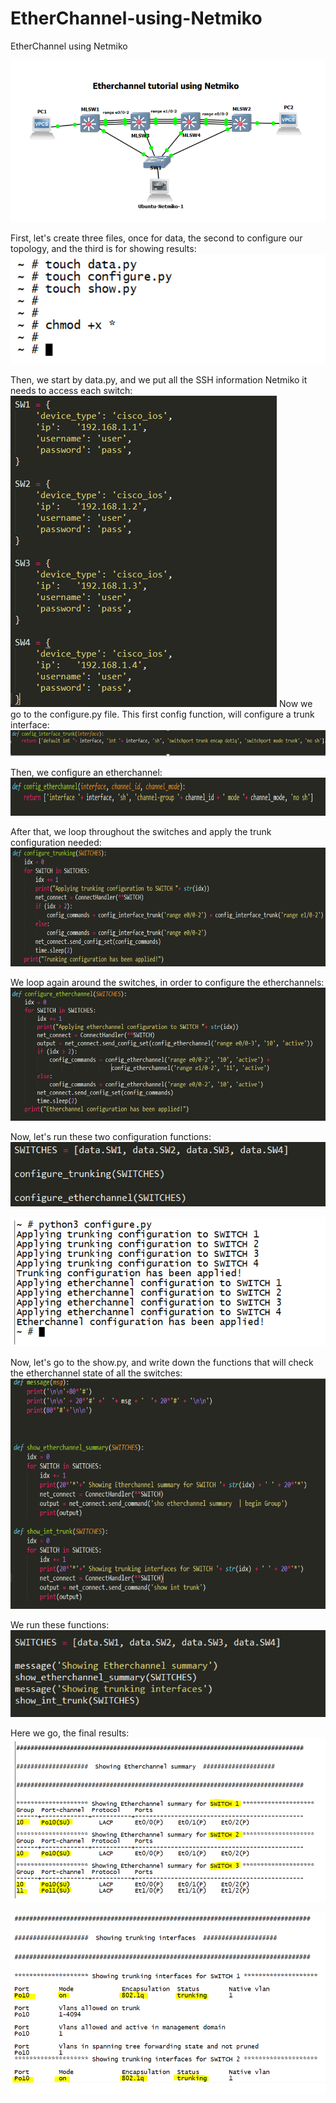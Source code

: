 # EtherChannel-using-Netmiko
EtherChannel using Netmiko


![alt tag](https://github.com/OthmaneBlial/EtherChannel-using-Netmiko/blob/master/Tutorial/1.PNG)

First, let's create three files, once for data, the second to configure our topology, and the third is for showing results:
![alt tag](https://github.com/OthmaneBlial/EtherChannel-using-Netmiko/blob/master/Tutorial/2.PNG)

Then, we start by data.py, and we put all the SSH information Netmiko it needs to access each switch:
![alt tag](https://github.com/OthmaneBlial/EtherChannel-using-Netmiko/blob/master/Tutorial/3.PNG)
Now we go to the configure.py file.
This first config function, will configure a trunk interface:
![alt tag](https://github.com/OthmaneBlial/EtherChannel-using-Netmiko/blob/master/Tutorial/4.PNG)

Then, we configure an etherchannel:
![alt tag](https://github.com/OthmaneBlial/EtherChannel-using-Netmiko/blob/master/Tutorial/5.PNG)

After that, we loop throughout the switches and apply the trunk configuration needed:
![alt tag](https://github.com/OthmaneBlial/EtherChannel-using-Netmiko/blob/master/Tutorial/6.PNG)

We loop again around the switches, in order to configure the etherchannels:
![alt tag](https://github.com/OthmaneBlial/EtherChannel-using-Netmiko/blob/master/Tutorial/7.PNG)

Now, let's run these two configuration functions:
![alt tag](https://github.com/OthmaneBlial/EtherChannel-using-Netmiko/blob/master/Tutorial/8.PNG)


![alt tag](https://github.com/OthmaneBlial/EtherChannel-using-Netmiko/blob/master/Tutorial/9.PNG)

Now, let's go to the show.py, and write down the functions that will check the etherchannel state of all the switches:
![alt tag](https://github.com/OthmaneBlial/EtherChannel-using-Netmiko/blob/master/Tutorial/10.PNG)

We run these functions:
![alt tag](https://github.com/OthmaneBlial/EtherChannel-using-Netmiko/blob/master/Tutorial/11.PNG)

Here we go, the final results:
![alt tag](https://github.com/OthmaneBlial/EtherChannel-using-Netmiko/blob/master/Tutorial/12.PNG)


![alt tag](https://github.com/OthmaneBlial/EtherChannel-using-Netmiko/blob/master/Tutorial/13.PNG)


